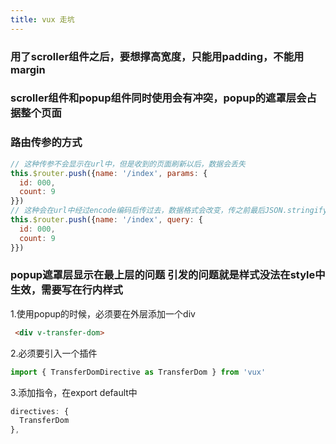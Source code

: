 ```yaml
---
title: vux 走坑
---
```


### 用了scroller组件之后，要想撑高宽度，只能用padding，不能用margin

### scroller组件和popup组件同时使用会有冲突，popup的遮罩层会占据整个页面

### 路由传参的方式
```js
// 这种传参不会显示在url中，但是收到的页面刷新以后，数据会丢失
this.$router.push({name: '/index', params: {
  id: 000,
  count: 9
}})
// 这种会在url中经过encode编码后传过去，数据格式会改变，传之前最后JSON.stringify转化
this.$router.push({name: '/index', query: {
  id: 000,
  count: 9
}})
```

### popup遮罩层显示在最上层的问题  引发的问题就是样式没法在style中生效，需要写在行内样式
1.使用popup的时候，必须要在外层添加一个div
```html
 <div v-transfer-dom>
```
2.必须要引入一个插件
```js
import { TransferDomDirective as TransferDom } from 'vux'
```
3.添加指令，在export default中
```js
directives: {
  TransferDom
},
```
